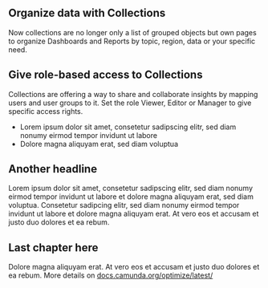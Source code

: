 ## Organize data with Collections

Now collections are no longer only a list of grouped objects but own pages to organize Dashboards and Reports by topic, region, data or your specific need.

## Give role-based access to Collections

Collections are offering a way to share and collaborate insights by mapping users and user groups to it. Set the role Viewer, Editor or Manager to give specific access rights.

- Lorem ipsum dolor sit amet, consetetur sadipscing elitr, sed diam nonumy eirmod tempor invidunt ut labore
- Dolore magna aliquyam erat, sed diam voluptua

## Another headline

Lorem ipsum dolor sit amet, consetetur sadipscing elitr, sed diam nonumy eirmod tempor invidunt ut labore et dolore magna aliquyam erat, sed diam voluptua. Consetetur sadipcing elitr, sed diam nonumy eirmod tempor invidunt ut labore et dolore magna aliquyam erat. At vero eos et accusam et justo duo dolores et ea rebum. 

## Last chapter here

Dolore magna aliquyam erat. At vero eos et accusam et justo duo dolores et ea rebum. 
More details on [docs.camunda.org/optimize/latest/](http://docs.camunda.org/optimize/latest/)
